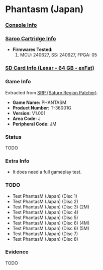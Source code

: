# Phantasm (Japan)

### [Console Info](../../../../Info/Consoles/VA13/README.md)

### [Saroo Cartridge Info](../../../../Info/Cartridges/RetroGameParadiseStore/1.32F/README.md)

- <b>Firmwares Tested:</b>
  1. MCU: 240627, SS: 240627, FPGA: 05

### [SD Card Info (Lexar - 64 GB - exFat)](../../../../Info/SdCards/Lexar/64GB/exfat/README.md)

### Game Info

Extracted from [SRP (Saturn Region Patcher)](https://segaxtreme.net/resources/saturn-region-patcher.81/download).

- <b>Game Name:</b> PHANTASM
- <b>Product Number:</b> T-36001G
- <b>Version:</b> V1.001
- <b>Area Code:</b> J
- <b>Peripheral Code:</b> JM

### Status

TODO

<!-- - Playable :white_check_mark: -->

### Extra Info

- It does need a full gameplay test.

### TODO

- Test PhantasM (Japan) (Disc 1)
- Test PhantasM (Japan) (Disc 2)
- Test PhantasM (Japan) (Disc 3) (2M)
- Test PhantasM (Japan) (Disc 4)
- Test PhantasM (Japan) (Disc 5)
- Test PhantasM (Japan) (Disc 6) (4M)
- Test PhantasM (Japan) (Disc 6) (5M)
- Test PhantasM (Japan) (Disc 7)
- Test PhantasM (Japan) (Disc 8)

### Evidence

TODO

<!-- [![](https://img.youtube.com/vi/aRB4hv8FcpM/0.jpg)](https://www.youtube.com/watch?v=aRB4hv8FcpM) -->
